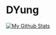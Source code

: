 # DYung
[![My Github Stats](https://github-readme-stats.vercel.app/api?username=DYung26&theme=radical)](https://github.com/DYung26/github-readme-stats)
